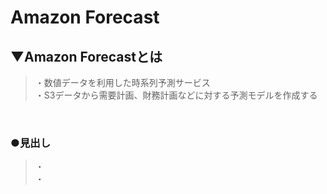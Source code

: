# Amazon Forecast

## ▼Amazon Forecastとは
>・数値データを利用した時系列予測サービス<br>
>・S3データから需要計画、財務計画などに対する予測モデルを作成する<br>
<br>

### ●見出し
>・<br>
>・<br>
<br>
